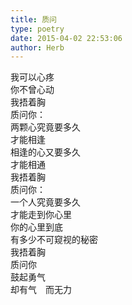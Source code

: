 ```yaml
---  
title: 质问  
type: poetry  
date: 2015-04-02 22:53:06  
author: Herb    
---  
```

我可以心疼  
你不曾心动    
我捂着胸  
质问你：  
两颗心究竟要多久  
才能相逢  
相逢的心又要多久  
才能相通    
我捂着胸  
质问你：  
一个人究竟要多久  
才能走到你心里  
你的心里到底  
有多少不可窥视的秘密    
我捂着胸  
质问你  
鼓起勇气  
却有气　而无力
